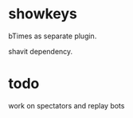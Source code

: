 # showkeys
bTimes as separate plugin.

shavit dependency.

# todo

work on spectators and replay bots
